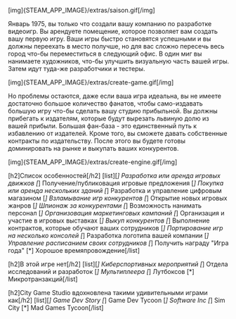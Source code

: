 [img]{STEAM_APP_IMAGE}/extras/saison.gif[/img]

Январь 1975, вы только что создали вашу компанию по разработке видеоигр. Вы арендуете помещение, которое позволяет вам создать вашу первую игру. Ваши игры быстро становятся успешными и вы должны переехать в место получше, но для вас сложно пересечь весь город что-бы переместиться в следующий офис. В один миг вы нанимаете художников, что-бы улучшить визуальную часть вашей игры. Затем идут туда-же разработчики и тестеры.

[img]{STEAM_APP_IMAGE}/extras/create-game.gif[/img]

Но проблемы остаются, даже если ваша игра идеальна, вы не имеете достаточно большое количество фанатов, чтобы само-издавать большую игру что-бы сделать вашу студию прибыльной. Вы должны прибегать к издателям, которые будут вырезать львиную долю из вашей прибыли. Большая фан-база - это единственный путь к избавлению от издателей. Кроме того, вы сможете давать собственные контракты по издательству. После этого вы будете готовы доминировать на рынке и выкупать ваших конкурентов.

[img]{STEAM_APP_IMAGE}/extras/create-engine.gif[/img]

[h2]Список особенностей[/h2]
[list][*] Разработка или аренда игровых движков
[*] Получение/публиковация игровые предложения
[*] Покупка или аренда нескольких зданий
[*] Разработка и управление цифровым магазином
[*] Взламывание игр конкурентов
[*] Открытие новых игровых жанров
[*] Шпионаж за конкурентами
[*] Возможность нанимать персонал
[*] Организовация маркетинговых кампаний
[*] Организация и участие в игровых выставках
[*] Выкуп конкурентов
[*] Выполнение контрактов, которые обучают ваших сотрудников
[*] Портирование игр на несколько консолей
[*] Разработка логотипа вашей компании
[*] Управление расписанием своих сотрудников
[*] Получить награду "Игра года"
[*] Хорошое времяпровождение[/list]

[h2]В этой игре нет[/h2]
[list][*] Киберспортивных мероприятий
[*] Отдела исследований и разработок
[*] Мультиплеера
[*] Лутбоксов
[*] Микротранзакций[/list]

[h2]City Game Studio вдохновлена такими удивительными играми как[/h2]
[list][*] Game Dev Story
[*] Game Dev Tycoon
[*] Software Inc
[*] Sim City
[*] Mad Games Tycoon[/list]
